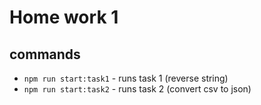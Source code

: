 # Home work 1
## commands
- `npm run start:task1` - runs task 1 (reverse string)
- `npm run start:task2` - runs task 2 (convert csv to json)
